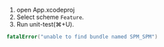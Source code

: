 
1. open App.xcodeproj
2. Select scheme `Feature`.
3. Run unit-test(⌘+U).

```swift
fatalError("unable to find bundle named SPM_SPM")
```